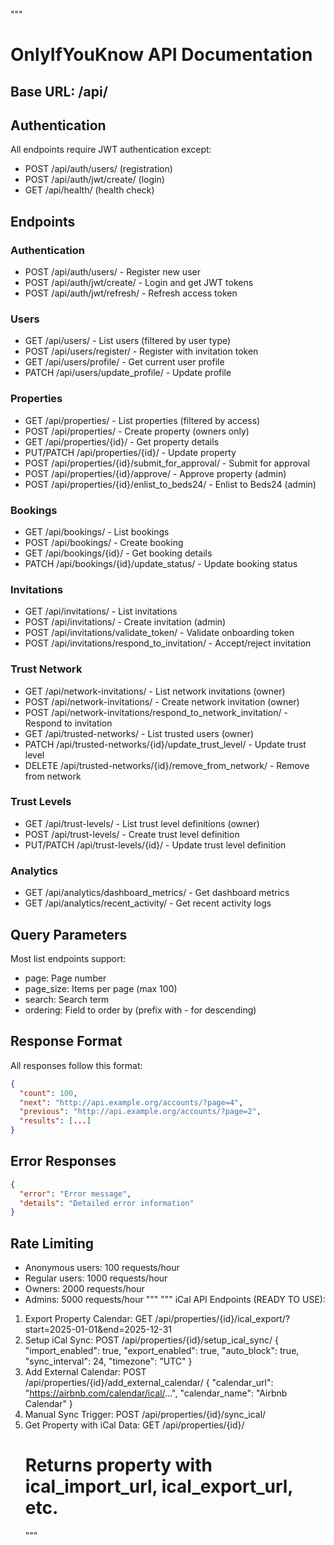 """

# OnlyIfYouKnow API Documentation

## Base URL: /api/

## Authentication

All endpoints require JWT authentication except:

- POST /api/auth/users/ (registration)
- POST /api/auth/jwt/create/ (login)
- GET /api/health/ (health check)

## Endpoints

### Authentication

- POST /api/auth/users/ - Register new user
- POST /api/auth/jwt/create/ - Login and get JWT tokens
- POST /api/auth/jwt/refresh/ - Refresh access token

### Users

- GET /api/users/ - List users (filtered by user type)
- POST /api/users/register/ - Register with invitation token
- GET /api/users/profile/ - Get current user profile
- PATCH /api/users/update_profile/ - Update profile

### Properties

- GET /api/properties/ - List properties (filtered by access)
- POST /api/properties/ - Create property (owners only)
- GET /api/properties/{id}/ - Get property details
- PUT/PATCH /api/properties/{id}/ - Update property
- POST /api/properties/{id}/submit_for_approval/ - Submit for approval
- POST /api/properties/{id}/approve/ - Approve property (admin)
- POST /api/properties/{id}/enlist_to_beds24/ - Enlist to Beds24 (admin)

### Bookings

- GET /api/bookings/ - List bookings
- POST /api/bookings/ - Create booking
- GET /api/bookings/{id}/ - Get booking details
- PATCH /api/bookings/{id}/update_status/ - Update booking status

### Invitations

- GET /api/invitations/ - List invitations
- POST /api/invitations/ - Create invitation (admin)
- POST /api/invitations/validate_token/ - Validate onboarding token
- POST /api/invitations/respond_to_invitation/ - Accept/reject invitation

### Trust Network

- GET /api/network-invitations/ - List network invitations (owner)
- POST /api/network-invitations/ - Create network invitation (owner)
- POST /api/network-invitations/respond_to_network_invitation/ - Respond to invitation
- GET /api/trusted-networks/ - List trusted users (owner)
- PATCH /api/trusted-networks/{id}/update_trust_level/ - Update trust level
- DELETE /api/trusted-networks/{id}/remove_from_network/ - Remove from network

### Trust Levels

- GET /api/trust-levels/ - List trust level definitions (owner)
- POST /api/trust-levels/ - Create trust level definition
- PUT/PATCH /api/trust-levels/{id}/ - Update trust level definition

### Analytics

- GET /api/analytics/dashboard_metrics/ - Get dashboard metrics
- GET /api/analytics/recent_activity/ - Get recent activity logs

## Query Parameters

Most list endpoints support:

- page: Page number
- page_size: Items per page (max 100)
- search: Search term
- ordering: Field to order by (prefix with - for descending)

## Response Format

All responses follow this format:

```json
{
  "count": 100,
  "next": "http://api.example.org/accounts/?page=4",
  "previous": "http://api.example.org/accounts/?page=2",
  "results": [...]
}
```

## Error Responses

```json
{
  "error": "Error message",
  "details": "Detailed error information"
}
```

## Rate Limiting

- Anonymous users: 100 requests/hour
- Regular users: 1000 requests/hour
- Owners: 2000 requests/hour
- Admins: 5000 requests/hour
  """
  """
  iCal API Endpoints (READY TO USE):

1. Export Property Calendar:
   GET /api/properties/{id}/ical_export/?start=2025-01-01&end=2025-12-31
2. Setup iCal Sync:
   POST /api/properties/{id}/setup_ical_sync/
   {
   "import_enabled": true,
   "export_enabled": true,
   "auto_block": true,
   "sync_interval": 24,
   "timezone": "UTC"
   }
3. Add External Calendar:
   POST /api/properties/{id}/add_external_calendar/
   {
   "calendar_url": "https://airbnb.com/calendar/ical/...",
   "calendar_name": "Airbnb Calendar"
   }
4. Manual Sync Trigger:
   POST /api/properties/{id}/sync_ical/
5. Get Property with iCal Data:
   GET /api/properties/{id}/
   # Returns property with ical_import_url, ical_export_url, etc.
   """
